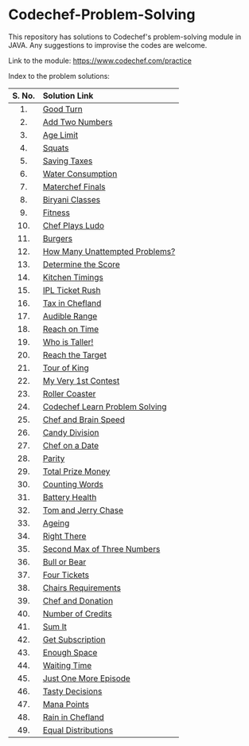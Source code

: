 # Codechef-Problem-Solving
This repository has solutions to Codechef's problem-solving module in JAVA. Any suggestions to improvise the codes are welcome.

Link to the module: https://www.codechef.com/practice

Index to the problem solutions:

| S. No.  | Solution Link |
|:---------------:|:---------------|
|1.| [Good Turn](https://github.com/niharika1102/Codechef-Problem-Solving-JAVA/blob/main/Good%20Turn.java)|
|2.|[Add Two Numbers](https://github.com/niharika1102/Codechef-Problem-Solving-JAVA/blob/main/Add%20Two%20Numbers.java)|
|3.|[Age Limit](https://github.com/niharika1102/Codechef-Problem-Solving-JAVA/blob/main/Age%20Limit.java)|
|4.|[Squats](https://github.com/niharika1102/Codechef-Problem-Solving-JAVA/blob/main/Squats.java)|
|5.|[Saving Taxes](https://github.com/niharika1102/Codechef-Problem-Solving-JAVA/blob/main/Saving%20Taxes.java)|
|6.|[Water Consumption](https://github.com/niharika1102/Codechef-Problem-Solving-JAVA/blob/main/Water%20Consumption.java)|
|7.|[Materchef Finals](https://github.com/niharika1102/Codechef-Problem-Solving-JAVA/blob/main/Masterchef%20Finals.java)|
|8.|[Biryani Classes](https://github.com/niharika1102/Codechef-Problem-Solving-JAVA/blob/main/Biryani%20Classes.java)|
|9.|[Fitness](https://github.com/niharika1102/Codechef-Problem-Solving-JAVA/blob/main/Fitness.java)|
|10.|[Chef Plays Ludo](https://github.com/niharika1102/Codechef-Problem-Solving-JAVA/blob/main/Chef%20Plays%20Ludo.java)|
|11.|[Burgers](https://github.com/niharika1102/Codechef-Problem-Solving-JAVA/blob/main/Burgers.java)|
|12.|[How Many Unattempted Problems?](https://github.com/niharika1102/Codechef-Problem-Solving-JAVA/blob/main/How%20Many%20Unattempted%20Problems.java)|
|13.|[Determine the Score](https://github.com/niharika1102/Codechef-Problem-Solving-JAVA/blob/main/Determine%20The%20Score.java)|
|14.|[Kitchen Timings](https://github.com/niharika1102/Codechef-Problem-Solving-JAVA/blob/main/Kitchen%20Timings.java)|
|15.|[IPL Ticket Rush](https://github.com/niharika1102/Codechef-Problem-Solving-JAVA/blob/main/IPL%20Ticket%20Rush.java)|
|16.|[Tax in Chefland](https://github.com/niharika1102/Codechef-Problem-Solving-JAVA/blob/main/Tax%20in%20Chefland.java)|
|17.|[Audible Range](https://github.com/niharika1102/Codechef-Problem-Solving-JAVA/blob/main/Audible%20Range.java)|
|18.|[Reach on Time](https://github.com/niharika1102/Codechef-Problem-Solving-JAVA/blob/main/Reach%20on%20Time.java)|
|19.|[Who is Taller!](https://github.com/niharika1102/Codechef-Problem-Solving-JAVA/blob/main/Who%20is%20Taller!.java)|
|20.|[Reach the Target](https://github.com/niharika1102/Codechef-Problem-Solving-JAVA/blob/main/Reach%20the%20Target.java)|
|21.|[Tour of King](https://github.com/niharika1102/Codechef-Problem-Solving-JAVA/blob/main/Tour%20of%20King.java)|
|22.|[My Very 1st Contest](https://github.com/niharika1102/Codechef-Problem-Solving-JAVA/blob/main/My%20Very%201st%20Contest.java)|
|23.|[Roller Coaster](https://github.com/niharika1102/Codechef-Problem-Solving-JAVA/blob/main/Roller%20Coaster.java)|
|24.|[Codechef Learn Problem Solving](https://github.com/niharika1102/Codechef-Problem-Solving-JAVA/blob/main/CodeChef%20Learn%20Problem%20Solving.java)|
|25.|[Chef and Brain Speed](https://github.com/niharika1102/Codechef-Problem-Solving-JAVA/blob/main/Chef%20and%20Brain%20Speed.java)|
|26.|[Candy Division](https://github.com/niharika1102/Codechef-Problem-Solving-JAVA/blob/main/Candy%20Division.java)|
|27.|[Chef on a Date](https://github.com/niharika1102/Codechef-Problem-Solving-JAVA/blob/main/Chef%20on%20a%20Date.java)|
|28.|[Parity](https://github.com/niharika1102/Codechef-Problem-Solving-JAVA/blob/main/Parity.java)|
|29.|[Total Prize Money](https://github.com/niharika1102/Codechef-Problem-Solving-JAVA/blob/main/Total%20Prize%20Money.java)|
|30.|[Counting Words](https://github.com/niharika1102/Codechef-Problem-Solving-JAVA/blob/main/Counting%20Words.java)|
|31.|[Battery Health](https://github.com/niharika1102/Codechef-Problem-Solving-JAVA/blob/main/Battery%20Health.java)|
|32.|[Tom and Jerry Chase](https://github.com/niharika1102/Codechef-Problem-Solving-JAVA/blob/main/Tom%20and%20Jerry%20Chase.java)|
|33.|[Ageing](https://github.com/niharika1102/Codechef-Problem-Solving-JAVA/blob/main/Ageing.java)|
|34.|[Right There](https://github.com/niharika1102/Codechef-Problem-Solving-JAVA/blob/main/Right%20There.java)|
|35.|[Second Max of Three Numbers](https://github.com/niharika1102/Codechef-Problem-Solving-JAVA/blob/main/Second%20Max%20of%20Three%20Numbers.java)|
|36.|[Bull or Bear](https://github.com/niharika1102/Codechef-Problem-Solving-JAVA/blob/main/Bull%20or%20Bear.java)|
|37.|[Four Tickets](https://github.com/niharika1102/Codechef-Problem-Solving-JAVA/blob/main/Four%20Tickets.java)|
|38.|[Chairs Requirements](https://github.com/niharika1102/Codechef-Problem-Solving-JAVA/blob/main/Chairs%20Requirements.java)|
|39.|[Chef and Donation](https://github.com/niharika1102/Codechef-Problem-Solving-JAVA/blob/main/Chef%20and%20Donation.java)|
|40.|[Number of Credits](https://github.com/niharika1102/Codechef-Problem-Solving-JAVA/blob/main/Number%20of%20Credits.java)|
|41.|[Sum It](https://github.com/niharika1102/Codechef-Problem-Solving-JAVA/blob/main/Sum%20It.java)|
|42.|[Get Subscription](https://github.com/niharika1102/Codechef-Problem-Solving-JAVA/blob/main/Get%20Subscription.java)|
|43.|[Enough Space](https://github.com/niharika1102/Codechef-Problem-Solving-JAVA/blob/main/Enough%20Space.java)|
|44.|[Waiting Time](https://github.com/niharika1102/Codechef-Problem-Solving-JAVA/blob/main/Waiting%20Time.java)|
|45.|[Just One More Episode](https://github.com/niharika1102/Codechef-Problem-Solving-JAVA/blob/main/Just%20One%20More%20Episode.java)|
|46.|[Tasty Decisions](https://github.com/niharika1102/Codechef-Problem-Solving-JAVA/blob/main/Tasty%20Decisions.java)|
|47.|[Mana Points](https://github.com/niharika1102/Codechef-Problem-Solving-JAVA/blob/main/Mana%20Points.java)|
|48.|[Rain in Chefland](https://github.com/niharika1102/Codechef-Problem-Solving-JAVA/blob/main/Rain%20in%20Chefland.java)|
|49.|[Equal Distributions](https://github.com/niharika1102/Codechef-Problem-Solving-JAVA/blob/main/Equal%20Distribution.java)|
